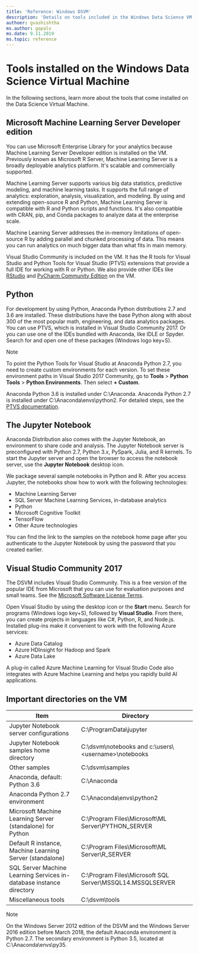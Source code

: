 ```yaml
---
title: 'Reference: Windows DSVM'
description: 'Details on tools included in the Windows Data Science VM'
authoer: gvashishtha
ms.author: gopalv
ms.date: 9.11.2019
ms.topic: reference
---
```

# Tools installed on the Windows Data Science Virtual Machine

In the following sections, learn more about the tools that come installed on the Data Science Virtual Machine.

## Microsoft Machine Learning Server Developer edition

You can use Microsoft Enterprise Library for your analytics because Machine Learning Server Developer edition is installed on the VM. Previously known as Microsoft R Server, Machine Learning Server is a broadly deployable analytics platform. It's scalable and commercially supported.

Machine Learning Server supports various big data statistics, predictive modeling, and machine learning tasks. It supports the full range of analytics: exploration, analysis, visualization, and modeling. By using and extending open-source R and Python, Machine Learning Server is compatible with R and Python scripts and functions. It's also compatible with CRAN, pip, and Conda packages to analyze data at the enterprise scale.

Machine Learning Server addresses the in-memory limitations of open-source R by adding parallel and chunked processing of data. This means you can run analytics on much bigger data than what fits in main memory. 

Visual Studio Community is included on the VM. It has the R tools for Visual Studio and Python Tools for Visual Studio (PTVS) extensions that provide a full IDE for working with R or Python. We also provide other IDEs like [RStudio](https://www.rstudio.com) and [PyCharm Community Edition](https://www.jetbrains.com/pycharm/) on the VM.

## Python

For development by using Python, Anaconda Python distributions 2.7 and 3.6 are installed. These distributions have the base Python along with about 300 of the most popular math, engineering, and data analytics packages. You can use PTVS, which is installed in Visual Studio Community 2017. Or you can use one of the IDEs bundled with Anaconda, like IDLE or Spyder. Search for and open one of these packages (Windows logo key+S).

> [!NOTE]
> To point the Python Tools for Visual Studio at Anaconda Python 2.7, you need to create custom environments for each version. To set these environment paths in Visual Studio 2017 Community, go to **Tools** > **Python Tools** > **Python Environments**. Then select **+ Custom**.

Anaconda Python 3.6 is installed under C:\Anaconda. Anaconda Python 2.7 is installed under C:\Anaconda\envs\python2. For detailed steps, see the [PTVS documentation](https://docs.microsoft.com/visualstudio/python/installing-python-interpreters).

## The Jupyter Notebook

Anaconda Distribution also comes with the Jupyter Notebook, an environment to share code and analysis. The Jupyter Notebook server is preconfigured with Python 2.7, Python 3.x, PySpark, Julia, and R kernels. To start the Jupyter server and open the browser to access the notebook server, use the **Jupyter Notebook** desktop icon.

We package several sample notebooks in Python and R. After you access Jupyter, the notebooks show how to work with the following technologies:

* Machine Learning Server
* SQL Server Machine Learning Services, in-database analytics
* Python
* Microsoft Cognitive Toolkit
* TensorFlow
* Other Azure technologies

You can find the link to the samples on the notebook home page after you authenticate to the Jupyter Notebook by using the password that you created earlier.

## Visual Studio Community 2017

The DSVM includes Visual Studio Community. This is a free version of the popular IDE from Microsoft that you can use for evaluation purposes and small teams. See the [Microsoft Software License Terms](https://www.visualstudio.com/support/legal/mt171547).

Open Visual Studio by using the desktop icon or the **Start** menu. Search for programs (Windows logo key+S), followed by **Visual Studio**. From there, you can create projects in languages like C#, Python, R, and Node.js. Installed plug-ins make it convenient to work with the following Azure services:

* Azure Data Catalog
* Azure HDInsight for Hadoop and Spark
* Azure Data Lake

A plug-in called Azure Machine Learning for Visual Studio Code also integrates with Azure Machine Learning and helps you rapidly build AI applications.

## Important directories on the VM

| Item | Directory |
| --- | --- |
| Jupyter Notebook server configurations | C:\ProgramData\jupyter |
| Jupyter Notebook samples home directory | C:\dsvm\notebooks and c:\users\\<username\>\notebooks |
| Other samples | C:\dsvm\samples |
| Anaconda, default: Python 3.6 | C:\Anaconda |
| Anaconda Python 2.7 environment | C:\Anaconda\envs\python2 |
| Microsoft Machine Learning Server (standalone) for Python | C:\Program Files\Microsoft\ML Server\PYTHON_SERVER |
| Default R instance, Machine Learning Server (standalone) | C:\Program Files\Microsoft\ML Server\R_SERVER |
| SQL Server Machine Learning Services in-database instance directory | C:\Program Files\Microsoft SQL Server\MSSQL14.MSSQLSERVER |
| Miscellaneous tools | C:\dsvm\tools |

> [!NOTE]
> On the Windows Server 2012 edition of the DSVM and the Windows Server 2016 edition before March 2018, the default Anaconda environment is Python 2.7. The secondary environment is Python 3.5, located at C:\Anaconda\envs\py35.


